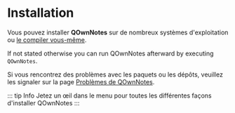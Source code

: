 # Installation

Vous pouvez installer **QOwnNotes** sur de nombreux systèmes d'exploitation ou [le compiler vous-même](building.md).

If not stated otherwise you can run QOwnNotes afterward by executing `QOwnNotes`.

Si vous rencontrez des problèmes avec les paquets ou les dépôts, veuillez les signaler sur la page [Problèmes de QOwnNotes](https://github.com/pbek/QOwnNotes/issues).

::: tip
Info
Jetez un œil dans le menu pour toutes les différentes façons d'installer QOwnNotes
:::
